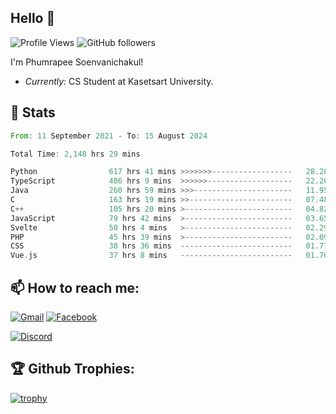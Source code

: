 
<h2>Hello 👋</h2> 

![Profile Views](https://komarev.com/ghpvc/?username=Homiez09&label=Profile%20views&color=0e75b6&style=flat)
![GitHub followers](https://img.shields.io/github/followers/HomieZ09.svg?style=social&label=Follow)


I'm Phumrapee Soenvanichakul!

- <i>Currently:</i> CS Student at Kasetsart University.

<h2>👀 Stats</h2>

<!--START_SECTION:waka-->

```rust
From: 11 September 2021 - To: 15 August 2024

Total Time: 2,148 hrs 29 mins

Python                617 hrs 41 mins >>>>>>>------------------   28.28 %
TypeScript            486 hrs 9 mins  >>>>>>-------------------   22.26 %
Java                  260 hrs 59 mins >>>----------------------   11.95 %
C                     163 hrs 19 mins >>-----------------------   07.48 %
C++                   105 hrs 20 mins >------------------------   04.82 %
JavaScript            79 hrs 42 mins  >------------------------   03.65 %
Svelte                50 hrs 4 mins   >------------------------   02.29 %
PHP                   45 hrs 39 mins  >------------------------   02.09 %
CSS                   38 hrs 36 mins  -------------------------   01.77 %
Vue.js                37 hrs 8 mins   -------------------------   01.70 %
```

<!--END_SECTION:waka-->

<h2>📫 How to reach me:</h2>

<a href="mailto:phumrapeesoen1@gmail.com">![Gmail](https://img.shields.io/badge/Gmail-D14836?style=for-the-badge&logo=gmail&logoColor=white)</a> 
<a href="https://web.facebook.com/phumrapee.soenvanichakul.3/">![Facebook](https://img.shields.io/badge/Facebook-4267B2?style=for-the-badge&logo=facebook&logoColor=white)</a>

<a href="https://discord.gg/EWnAEUtFVm">![Discord](https://discord.c99.nl/widget/theme-1/297740667784921089.png)</a> 

<h2>🏆 Github Trophies:</h2>

[![trophy](https://github-profile-trophy.vercel.app/?username=Homiez09&theme=discord&row=1)](https://github.com/ryo-ma/github-profile-trophy)
